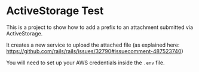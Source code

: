 # ActiveStorage Test

This is a project to show how to add a prefix to an attachment submitted via ActiveStorage.

It creates a new service to upload the attached file (as explained here: https://github.com/rails/rails/issues/32790#issuecomment-487523740)

You will need to set up your AWS credentials inside the `.env` file.
